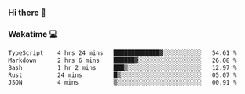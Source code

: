 ### Hi there 👋

<!--
**kikyou14/kikyou14** is a ✨ _special_ ✨ repository because its `README.md` (this file) appears on your GitHub profile.

Here are some ideas to get you started:

- 🔭 I’m currently working on ...
- 🌱 I’m currently learning ...
- 👯 I’m looking to collaborate on ...
- 🤔 I’m looking for help with ...
- 💬 Ask me about ...
- 📫 How to reach me: ...
- 😄 Pronouns: ...
- ⚡ Fun fact: ...
-->

### Wakatime 💻

<!--START_SECTION:waka-->

```txt
TypeScript    4 hrs 24 mins   █████████████▓░░░░░░░░░░░   54.61 %
Markdown      2 hrs 6 mins    ██████▓░░░░░░░░░░░░░░░░░░   26.08 %
Bash          1 hr 2 mins     ███▒░░░░░░░░░░░░░░░░░░░░░   12.97 %
Rust          24 mins         █▒░░░░░░░░░░░░░░░░░░░░░░░   05.07 %
JSON          4 mins          ▒░░░░░░░░░░░░░░░░░░░░░░░░   00.91 %
```

<!--END_SECTION:waka-->